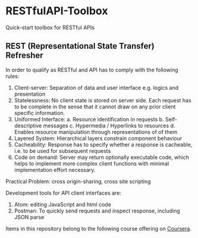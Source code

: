# RESTfulAPI-Toolbox
Quick-start toolbox for RESTful APIs

## REST (Representational State Transfer) Refresher 
In order to qualify as  RESTful and API has to comply with the following rules:
1. Client-server: Separation of data and user interface e.g. logics and presentation
2. Statelessness: No client state is stored on server side. Each request has to be complete in the sense that it cannot draw on any prior client specific information. 
3. Uniformed Interface:
 a. Resource identification in requests
 b. Self-descriptive messages
 c. Hypermedia / Hyperlinks to resources
 d. Enables resource manipulation through representations of of them
4. Layered System: Hierarchical layers constrain component behaviour
5. Cacheability: Response has to specify whether a response is cacheable, i.e. to be used for subsequent requests
6. Code on demand: Server may return optionally executable code, which helps to implement more complex client functions with minimal implementation effort necessary.

Practical Problem: cross origin-sharing, cross site scripting

Development tools for API client interfaces are: 
1. Atom: editing JavaScript and html code
2. Postman: To quickly send requests and inspect response, including JSON parse

Items in this repository belong to the following course offering on [Coursera](https://www.coursera.org/projects/restful-api-http-javascript).